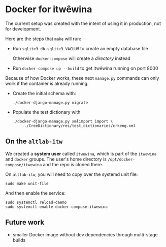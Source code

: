 # Docker for itwêwina

The current setup was created with the intent of using it in production,
not for development.

Here are the steps that `make` will run:

  - Run `sqlite3 db.sqlite3 VACUUM` to create an empty database file

    Otherwise `docker-compose` will create a *directory* instead

  - Run `docker-compose up --build` to get itwêwina running on port 8000

Because of how Docker works, these next `manage.py` commands can only work
if the container is already running.

  - Create the initial schema with:

        ./docker-django-manage.py migrate

  - Populate the test dictionary with

        ./docker-django-manage.py xmlimport import \
            ../CreeDictionary/res/test_dictionaries/crkeng.xml

## On the `altlab-itw`

We created a **system user** called `itwewina`, which is part of the
`itwewina` and `docker` groups. The user's home directory is
`/opt/docker-compose/itwewina` and the repo is cloned there.

On `altlab-itw`, you will need to copy over the systemd unit file:

    sudo make unit-file

And then enable the service:

    sudo systemctl reload-daemo
    sudo systemctl enable docker-compose-itwewina

## Future work

  - smaller Docker image without dev dependencies through multi-stage
    builds

